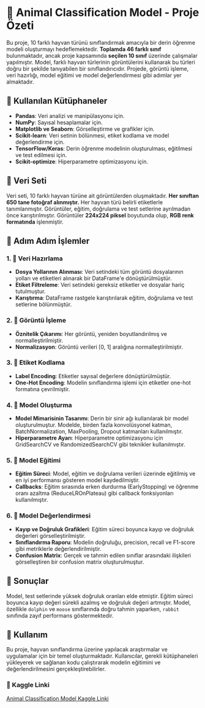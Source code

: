 # 🦁 Animal Classification Model - Proje Özeti

Bu proje, 10 farklı hayvan türünü sınıflandırmak amacıyla bir derin öğrenme modeli oluşturmayı hedeflemektedir. **Toplamda 46 farklı sınıf** bulunmaktadır, ancak proje kapsamında **seçilen 10 sınıf** üzerinde çalışmalar yapılmıştır. Model, farklı hayvan türlerinin görüntülerini kullanarak bu türleri doğru bir şekilde tanıyabilen bir sınıflandırıcıdır. Projede, görüntü işleme, veri hazırlığı, model eğitimi ve model değerlendirmesi gibi adımlar yer almaktadır.

## 🐘 Kullanılan Kütüphaneler

- **Pandas**: Veri analizi ve manipülasyonu için.
- **NumPy**: Sayısal hesaplamalar için.
- **Matplotlib ve Seaborn**: Görselleştirme ve grafikler için.
- **Scikit-learn**: Veri setinin bölünmesi, etiket kodlama ve model değerlendirme için.
- **TensorFlow/Keras**: Derin öğrenme modelinin oluşturulması, eğitilmesi ve test edilmesi için.
- **Scikit-optimize**: Hiperparametre optimizasyonu için.

## 🦓 Veri Seti

Veri seti, 10 farklı hayvan türüne ait görüntülerden oluşmaktadır. **Her sınıftan 650 tane fotoğraf alınmıştır.** Her hayvan türü belirli etiketlerle tanımlanmıştır. Görüntüler, eğitim, doğrulama ve test setlerine ayrılmadan önce karıştırılmıştır. Görüntüler **224x224 piksel** boyutunda olup, **RGB renk formatında** işlenmiştir.

## 🦒 Adım Adım İşlemler

### 1. 🦝 Veri Hazırlama

- **Dosya Yollarının Alınması**: Veri setindeki tüm görüntü dosyalarının yolları ve etiketleri alınarak bir DataFrame'e dönüştürülmüştür.
- **Etiket Filtreleme**: Veri setindeki gereksiz etiketler ve dosyalar hariç tutulmuştur.
- **Karıştırma**: DataFrame rastgele karıştırılarak eğitim, doğrulama ve test setlerine bölünmüştür.

### 2. 🦔 Görüntü İşleme

- **Öznitelik Çıkarımı**: Her görüntü, yeniden boyutlandırılmış ve normalleştirilmiştir.
- **Normalizasyon**: Görüntü verileri [0, 1] aralığına normalleştirilmiştir.

### 3. 🦁 Etiket Kodlama

- **Label Encoding**: Etiketler sayısal değerlere dönüştürülmüştür.
- **One-Hot Encoding**: Modelin sınıflandırma işlemi için etiketler one-hot formatına çevrilmiştir.

### 4. 🐅 Model Oluşturma

- **Model Mimarisinin Tasarımı**: Derin bir sinir ağı kullanılarak bir model oluşturulmuştur. Modelde, birden fazla konvolüsyonel katman, BatchNormalization, MaxPooling, Dropout katmanları kullanılmıştır.
- **Hiperparametre Ayarı**: Hiperparametre optimizasyonu için GridSearchCV ve RandomizedSearchCV gibi teknikler kullanılmıştır.

### 5. 🐆 Model Eğitimi

- **Eğitim Süreci**: Model, eğitim ve doğrulama verileri üzerinde eğitilmiş ve en iyi performansı gösteren model kaydedilmiştir.
- **Callbacks**: Eğitim sırasında erken durdurma (EarlyStopping) ve öğrenme oranı azaltma (ReduceLROnPlateau) gibi callback fonksiyonları kullanılmıştır.

### 6. 🦄 Model Değerlendirmesi

- **Kayıp ve Doğruluk Grafikleri**: Eğitim süreci boyunca kayıp ve doğruluk değerleri görselleştirilmiştir.
- **Sınıflandırma Raporu**: Modelin doğruluğu, precision, recall ve F1-score gibi metriklerle değerlendirilmiştir.
- **Confusion Matrix**: Gerçek ve tahmin edilen sınıflar arasındaki ilişkileri görselleştiren bir confusion matrix oluşturulmuştur.

## 🐘 Sonuçlar

Model, test setlerinde yüksek doğruluk oranları elde etmiştir. Eğitim süreci boyunca kayıp değeri sürekli azalmış ve doğruluk değeri artmıştır. Model, özellikle `dolphin` ve `moose` sınıflarında doğru tahmin yaparken, `rabbit` sınıfında zayıf performans göstermektedir.

## 🦓 Kullanım

Bu proje, hayvan sınıflandırma üzerine yapılacak araştırmalar ve uygulamalar için bir temel oluşturmaktadır. Kullanıcılar, gerekli kütüphaneleri yükleyerek ve sağlanan kodu çalıştırarak modelin eğitimini ve değerlendirilmesini gerçekleştirebilirler.

### 🦒 Kaggle Linki
[Animal Classification Model Kaggle Linki](https://www.kaggle.com/code/siladurtas/cnn-bootcamp)

